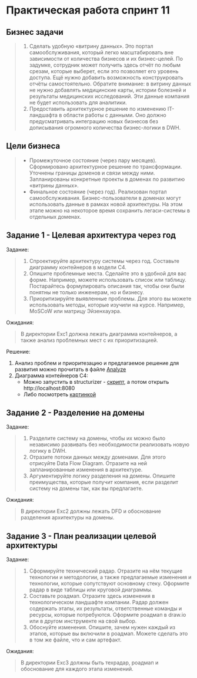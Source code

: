 # Практическая работа спринт 11

## Бизнес задачи

> 1. Сделать удобную «витрину данных». Это портал самообслуживания, который легко масштабировать вне зависимости от количества бизнесов и их бизнес-целей. По задумке, сотрудник может получить здесь отчёт по любым срезам, которые выберет, если это позволяет его уровень доступа. Ещё нужно добавить возможность конструировать отчёты самостоятельно. Обратите внимание: в витрину данных не нужно добавлять медицинские карты, истории болезней и результаты медицинских исследований. Эти данные компания не будет использовать для аналитики.
> 2. Предоставить архитектурное решение по изменению IТ-ландшафта в области работы с данными. Оно должно предусматривать интеграцию новых бизнесов без дописывания огромного количества бизнес-логики в DWH.

## Цели бизнеса
> - Промежуточное состояние (через пару месяцев). Сформировано архитектурное решение по трансформации. Уточнены границы доменов и связи между ними. Запланированы конкретные проекты в доменах по развитию «витрины данных».
> - Финальное состояние (через год). Реализован портал самообслуживания. Бизнес-пользователи в доменах могут использовать данные в рамках новой архитектуры. На этом этапе можно на некоторое время сохранить легаси-системы в отдельных доменах.

## Задание 1 - Целевая архитектура через год

Задание:
> 1. Спроектируйте архитектуру системы через год. Составьте диаграмму контейнеров в модели C4.
> 2. Опишите проблемные места. Сделайте это в удобной для вас форме. Например, можете использовать список или таблицу. Постарайтесь формулировать описания так, чтобы они были понятны не только инженерам, но и бизнесу.
> 3. Приоритизируйте выявленные проблемы. Для этого вы можете использовать методы, которые изучили на курсе. Например, MoSCoW или матрицу Эйзенхауэра.

Ожидания:
> В директории Exc1 должна лежать диаграмма контейнеров, а также анализ проблемных мест с их приоритизацией.

Решение:
1. Анализ проблем и приоритезацию и предлагаемое решение для развития можно прочитать в файле [Analyze](Exc1/ANALYZE.md)
2. Диаграмма контейнеров C4:
    - Можно запустить в structurizer - [скрипт](Exc1/run-structurizr.sh), а потом открыть http://localhost:8080 
    - Либо посмотреть [картинкой](Exc1/c4-container.png)

## Задание 2 - Разделение на домены

Задание:
> 1. Разделите систему на домены, чтобы их можно было независимо развивать без необходимости реализовать новую логику в DWH.
> 2. Отразите потоки данных между доменами. Для этого отрисуйте Data Flow Diagram. Отразите на ней запланированные изменения в архитектуре.
> 3. Аргументируйте логику разделения на домены. Опишите преимущества, которые получит компания, если разделит систему на домены так, как вы предлагаете.

Ожидания:
> В директории Exc2 должны лежать DFD и обоснование разделения архитектуры на домены.

## Задание 3 - План реализации целевой архитектуры

Задание:
> 1. Сформируйте технический радар. Отразите на нём текущие технологии и методологии, а также предлагаемые изменения и технологии, которые сопутствуют основному стеку. Оформите радар в виде таблицы или круговой диаграммы.
> 2. Составьте роадмап. Отразите здесь изменения в технологическом ландшафте компании. Радар должен содержать этапы, их результаты, ответственные команды и ресурсы, которые потребуются. Оформите роадмап в draw.io или в другом инструменте на свой выбор.
> 3. Обоснуйте изменения. Опишите, зачем нужен каждый из этапов, которые вы включили в роадмап. Можете сделать это в том же файле, что и сам артефакт.

Ожидания:
> В директории Exc3  должны быть техрадар, роадмап и обоснование для каждого этапа изменений.
